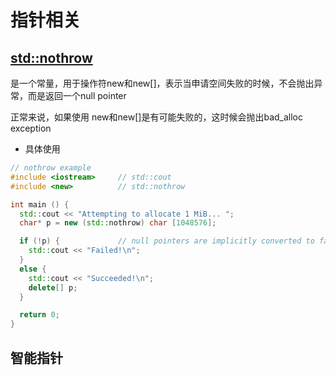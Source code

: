 
# 指针相关

## [std::nothrow](http://www.cplusplus.com/reference/new/nothrow/?kw=nothrow)
是一个常量，用于操作符new和new[]，表示当申请空间失败的时候，不会抛出异常，而是返回一个null pointer

正常来说，如果使用 new和new[]是有可能失败的，这时候会抛出bad_alloc exception
- 具体使用
```cpp
// nothrow example
#include <iostream>     // std::cout
#include <new>          // std::nothrow

int main () {
  std::cout << "Attempting to allocate 1 MiB... ";
  char* p = new (std::nothrow) char [1048576];

  if (!p) {             // null pointers are implicitly converted to false
    std::cout << "Failed!\n";
  }
  else {
    std::cout << "Succeeded!\n";
    delete[] p;
  }

  return 0;
}
```

## 智能指针





